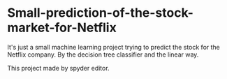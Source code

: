 # Small-prediction-of-the-stock-market-for-Netflix
It's just a small machine learning project trying to predict the stock for the Netflix company. By the decision tree classifier and the linear way.

This project made by spyder editor.
